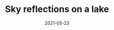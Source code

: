---
title: Sky reflections on a lake
id: sky-reflections-on-a-lake
license: Unsplash License
licenseUrl: https://unsplash.com/license
resolution: 3687x1765
date: 2021-05-23
camera: Google Pixel 4a
lens: Pixel 4a back camera
iso: 60
focalLength: 4.38mm
shutterSpeed: 1/3906
aperture: f/1.73
---